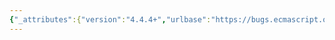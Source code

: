 ```yaml
---
{"_attributes":{"version":"4.4.4+","urlbase":"https://bugs.ecmascript.org/","maintainer":"dherman@mozilla.com"},"bug":{"bug_id":309,"creation_ts":"2012-03-15 12:15:00 -0700","short_desc":"Community Feedback on Harmony Math functions proposal","delta_ts":"2015-10-02 14:36:15 -0700","product":"Harmony","component":"proposals","version":"unspecified","rep_platform":"All","op_sys":"All","bug_status":"RESOLVED","resolution":"INVALID","see_also":["https://bugs.ecmascript.org/show_bug.cgi?id=262","https://bugs.ecmascript.org/show_bug.cgi?id=314"],"priority":"Normal","bug_severity":"enhancement","everconfirmed":true,"reporter":{"uid":"allen","name":"Allen Wirfs-Brock"},"assigned_to":{"uid":"allen","name":"Allen Wirfs-Brock"},"cc":["alex","jens","lukeh","roger.andrews","utatane.tea"],"long_desc":[{"commentid":766,"comment_count":0,"who":{"uid":"allen","name":"Allen Wirfs-Brock"},"bug_when":"2012-03-15 12:15:21 -0700","thetext":"This item is for tracking community feedback and feature requests relating to the the Harmony Math related proposals (http://wiki.ecmascript.org/doku.php?id=harmony:more_math_functions and others ).\n\nAnybody with such feedback should record it as a comment on this bug."},{"commentid":767,"comment_count":1,"who":{"uid":"jens","name":"Jens Nockert"},"bug_when":"2012-03-15 13:08:50 -0700","thetext":"\n> This item is for tracking community feedback and feature requests relating to\n> the the Harmony Math related proposals\n> (http://wiki.ecmascript.org/doku.php?id=harmony:more_math_functions and others\n> ).\n> \n> Anybody with such feedback should record it as a comment on this bug.\n\nHas anyone considered setting limits for the maximum error of different functions?\n\nMost of the added functions in that proposal are quite a bit less useful unless the results are guaranteed to be better than just implementing them in JS. Accuracy currently varies a bit between browsers (and platforms) which is a bit annoying."},{"commentid":773,"comment_count":2,"who":{"uid":"roger.andrews","name":"Roger Andrews"},"bug_when":"2012-03-16 14:36:04 -0700","thetext":"(In reply to comment #1)\n> Has anyone considered setting limits for the maximum error of different\n> functions?\n> \n> Most of the added functions in that proposal are quite a bit less useful unless\n> the results are guaranteed to be better than just implementing them in JS.\n> Accuracy currently varies a bit between browsers (and platforms) which is a bit\n> annoying.\n\nAgreed.\n\nThe whole point of Math.log2, Math.log10, Math.log1p, Math.expm1 is to be more accurate than the user could achieve with a simplistic approach.\nMath.hypot too should accurately control cancellation errors (as well as avoiding overflow and managing Infinity).\nMath.cbrt (if it comes to pass) also manages accuracy.\n\nIt should be possible to make a 1 ULP guarantee to most (all?) Math functions, though the exact nature of this issue is assumed to be a \"hard problem\" in computer science.\n\nSee also the Table Maker's Dilemma:\nhttp://en.wikipedia.org/wiki/Rounding#The_table-maker.27s_dilemma"},{"commentid":775,"comment_count":3,"who":{"uid":"jens","name":"Jens Nockert"},"bug_when":"2012-03-16 14:55:53 -0700","thetext":"(In reply to comment #2)\n> (In reply to comment #1)\n> > Has anyone considered setting limits for the maximum error of different\n> > functions?\n> > \n> > Most of the added functions in that proposal are quite a bit less useful unless\n> > the results are guaranteed to be better than just implementing them in JS.\n> > Accuracy currently varies a bit between browsers (and platforms) which is a bit\n> > annoying.\n> \n> Agreed.\n> \n> The whole point of Math.log2, Math.log10, Math.log1p, Math.expm1 is to be more\n> accurate than the user could achieve with a simplistic approach.\n> Math.hypot too should accurately control cancellation errors (as well as\n> avoiding overflow and managing Infinity).\n> Math.cbrt (if it comes to pass) also manages accuracy.\n> \n> It should be possible to make a 1 ULP guarantee to most (all?) Math functions,\n> though the exact nature of this issue is assumed to be a \"hard problem\" in\n> computer science.\n> \n> See also the Table Maker's Dilemma:\n> http://en.wikipedia.org/wiki/Rounding#The_table-maker.27s_dilemma\n\nWhile it is correct that the \"Table Maker's Dilemma\" is a problem for general transcendental functions, I think that the ones currently proposed could be correctly rounded; I did a quick check through the IEEE 754-2008 standard and most (if not all) functions are on 'Recommended correctly rounded functions 9.2.0' list."},{"commentid":781,"comment_count":4,"who":{"uid":"roger.andrews","name":"Roger Andrews"},"bug_when":"2012-03-16 16:13:26 -0700","thetext":"Re: Special Values in the es6libraryextensions.pdf document\n\nNote that sometimes the text has \"if x is +0 or -0\" other times both cases are enumerated even if the result is the same.  Maybe choose one style or the other for consistency.\n\nThis document has a couple of issues in the Special Values of new Math functions:\n\nMath.acosh\n   add new line \"If x is -Inf, the result is +Inf\"\nMath.expm1(−Inf)  -> −1\n   as already noted in Harmony bug 262\nMath.hypot\n   the statement \"the result is y\" is incorrect, result should be abs(y);\n   also, the check for infinite x or y should be done before the check for NaN\n   for IEEE754 conformance (see below)\n\n\nIEEE754 has hypot of +/-Infinity with anything (even NaN) as +Infinity:\n    hypot(Infinity,NaN) == hypot(NaN,-Infinity) == ... == Infinity\n\nThis is similar to the existing Math.pow which conforms to IEEE754 handling of the indefinite number NaN:\n    Math.pow(NaN,0)  -> 1\n(which is correct since pow(x,0)==1 for all x)."},{"commentid":782,"comment_count":5,"who":{"uid":"roger.andrews","name":"Roger Andrews"},"bug_when":"2012-03-16 17:29:46 -0700","thetext":"Re: Math.hypot\n\nThere seems to be agreement on making Math.hypot variadic: Math.hypot(x,y,z,...)\n\nThe use cases in 3D geometry etc are obvious.\n\nProbably the function's arity should remain 2 (Math.hypot.length==2).  If given no arguments the return value should probably be 0 (not NaN), although what meaning does the Euclidean distance have in a 0-dimensional space?\n\n\nThe documentation of Math.hypot should point out that hypot avoids overflow\nand minimises rounding errors.  Otherwise people might be tempted to naively use Math.sqrt on the sum of the squares.  This is easily implemented by dividing through by the largest argument then multiplying back at the end (see pseudocode below).\n\nAs noted in comment 4 above, the hypot of +/-Infinity with anything (even NaN) should be +Infinity.\n\nPseudocode implementation:\n   scan the arguments noting the maximum absolute value, maxabs;\n   if (maxabs is infinite)  return Infinity;\n   if (any of the arguments was NaN)  return NaN;\n   if (maxabs == 0)  return 0;\n   divide each argument by maxabs;\n   take the sqrt of the sum of the squares of the arguments, r;\n   return r * maxabs;\n\nThere are a couple of speedups possible, such as the early detection of arguments.length being 0 or 1.  Otherwise take care of the value of maxabs if there are no arguments.  You might also want to sum the squared arguments from smallest to largest in an attempt to squeeze a little extra precision."},{"commentid":783,"comment_count":6,"who":{"uid":"roger.andrews","name":"Roger Andrews"},"bug_when":"2012-03-16 18:19:18 -0700","thetext":"Re: proposed new function Math.cbrt\n\nSeveral math libraries have the cube-root elementary function: cbrt.\nThe proposal is for JavaScript to follow suit.\n\ncbrt is more accurate than pow(x,1/3) and does not have a domain error for x<0.\nUnlike pow() it has the special values:\n    Math.cbrt(-0)  -> -0\n    Math.cbrt(-Infinity)  -> -Infinity\nbecause it is an odd function and therefore has rotational symmetry about the Origin (like sin(), tan(), etc).\n\nSpecific use cases were not given, but observe that cbrt is arguably almost as generally useful as sqrt.  cbrt handles a negative domain (x<0) with no nasty drama, unlike pow which returns NaN - forcing the user to check and correct before invoking.\n\n\nComparing against Math.pow:\n1) cbrt is more explicit about -0 and -Infinity, whereas pow deals with the\n   general case.  (Note that sqrt is also explicit about -0.)\n2) cbrt correctly handles a negative domain (x<0) with no nasty drama,\n   whereas pow returns NaN.\n3) Obviously, cbrt is more accurate than pow since 1/3 is not exact in\n   floating-point, and the error compounds internally.\n\n\nI offer the following implementation of Math.cbrt ...\n\nMath.cbrt = function (x)\n{\n  x = +x;    // guard against non-numeric\n\n  // handle NaN, infinities, zeroes -- thus avoid Inf/Inf and 0/0\n\n  if (isNaN( x/x ))  return x;\n\n  // estimate the cube root well;\n  // then improve by Halley's Method (more accurate ULP than Newton's!)\n\n  var r = Math.pow( Math.abs(x), 1/3 );\n  var t = x/r/r;    // safe!\n  return r + (r * (t-r) / (2*r + t));\n};"},{"commentid":784,"comment_count":7,"who":{"uid":"roger.andrews","name":"Roger Andrews"},"bug_when":"2012-03-17 02:32:43 -0700","thetext":"Re: rename Math.sign to Math.signum\n\nThere isn't overwhelming precedent in either direction here.  To the extent there is precedent, it seems slightly in favor of 'sign', and it's slightly less cryptic. \n\nOne could argue that it's an advantage to be slightly more cryptic while remaining within well-accepted norms, see point 2 below.\n\nThe sign function complements the abs (magnitude) function.\n\n\nThe case for 'signum':\n\n1) Clearly the word \"sign\" has meaning on the Real line, but think of the Complex plane where the range of the \"sign\" function is the union of a circle of Unit Magnitude (note: UM) and the zeroes.  A complex number, z, in polar coordinates has a magnitude/modulus/amplitude, r, and an argument/phase, theta; where r=abs(z) and theta=sign[um](z).\n\n2) Also, the so-called \"sign\" function actually returns information about the magnitude as well as the +/- sign when the magnitude is a 0, and always implicitly returns the zero/nonzero status of the magnitude:\n      Math.sign[um](-0)  -> -0\n      Math.sign[um](0)  -> 0\n\n3) JavaScript often seems to follow Java's philosophy, and Java has 'signum'.\n\n4) Wikipedia says 'signum' is to avoid confusion with the sine function, (but maybe it isn't sufficiently confusing!):\nhttp://en.wikipedia.org/wiki/Sign_function\n\n\nThe case for 'sign':\n\n5) It is the actual mathematical name for the function.\n\n6) The function is already currently called 'sign', just stick with that.\n\n7) Fewer characters to type.\n\n8) Less cryptic.\n\n\nThis is pretty vague, but 'signum' just feels to me better than 'sign', in the light of the above.  (But it is a 50-50 call!)\n\n\nPS:\nHere is an implementation that works with +0 and -0 and NaN and non-numerics ...\n\n    function(x) { return (x>0)? 1 : (x<0)? -1 : +x; }"},{"commentid":785,"comment_count":8,"who":{"uid":"jens","name":"Jens Nockert"},"bug_when":"2012-03-17 02:49:05 -0700","thetext":"(In reply to comment #5)\n> Re: Math.hypot\n> \n> There seems to be agreement on making Math.hypot variadic:\n> Math.hypot(x,y,z,...)\n> \n> The use cases in 3D geometry etc are obvious.\n> \n> Probably the function's arity should remain 2 (Math.hypot.length==2).  If given\n> no arguments the return value should probably be 0 (not NaN), although what\n> meaning does the Euclidean distance have in a 0-dimensional space?\n> \n> \n> The documentation of Math.hypot should point out that hypot avoids overflow\n> and minimises rounding errors.  Otherwise people might be tempted to naively\n> use Math.sqrt on the sum of the squares.  This is easily implemented by\n> dividing through by the largest argument then multiplying back at the end (see\n> pseudocode below).\n> \n> As noted in comment 4 above, the hypot of +/-Infinity with anything (even NaN)\n> should be +Infinity.\n> \n> Pseudocode implementation:\n>    scan the arguments noting the maximum absolute value, maxabs;\n>    if (maxabs is infinite)  return Infinity;\n>    if (any of the arguments was NaN)  return NaN;\n>    if (maxabs == 0)  return 0;\n>    divide each argument by maxabs;\n>    take the sqrt of the sum of the squares of the arguments, r;\n>    return r * maxabs;\n> \n> There are a couple of speedups possible, such as the early detection of\n> arguments.length being 0 or 1.  Otherwise take care of the value of maxabs if\n> there are no arguments.  You might also want to sum the squared arguments from\n> smallest to largest in an attempt to squeeze a little extra precision.\n\nI am still against it, mildly, only because the name does no longer make sense in my opinion. It does no longer calculate the hypotenuse of a right-angled triangle. Why not add both hypot (2-arity) and norm2 with an array argument?\n\nPossibly adding at the same time, add some more vector functions from BLAS L1. They have fast implementations on all platforms and many of them are quite obviously useful for games."},{"commentid":792,"comment_count":9,"who":{"uid":"roger.andrews","name":"Roger Andrews"},"bug_when":"2012-03-17 07:51:06 -0700","thetext":"Re: variadic Math.hypot\n\n> I am still against it, mildly, only because the name does no longer make sense\n> in my opinion. It does no longer calculate the hypotenuse of a right-angled\n> triangle. Why not add both hypot (2-arity) and norm2 with an array argument?\n> \n> Possibly adding at the same time, add some more vector functions from BLAS L1.\n> They have fast implementations on all platforms and many of them are quite\n> obviously useful for games.\n\nThe Math library contains the elementary mathematical functions (plus a couple of numeric functions that sneaked in).\n\nI would love to see a BLAS library, and LAPACK, taking array-like vectors & matrices as arguments.  But not in the 'Math' namespace.  (If you know of a BLAS lib please private-email me.)\n\n3-adic 'hypot' (or whatever it's called) is useful in basic 3D geometry for those who don't want to go the whole Linear Algebra route.  Not least in converting rectangular x-y-z coordinates into spherical lat-lng-alt -- [this is nice for dealing with other 3D spaces such as colorspace, map grid conversion, astronomy (especially heliocentric coordinates), others?].\n\nI'd be happy with a 'hypot' that is restricted to have either 2 or 3 arguments.\n\n\nThe name \"hypot\" is well-established in 2D and could easily be extended to 3D, but what would you call it?\n\nThe word \"norm2\" invites people to think of general vectors not coordinates (i.e. position vectors).  And it sounds a bit funny when it takes 3 arguments (cf. 'atan2').  It also invites the question: if you've got 2-norms why not 1-norms and Inf-norms and ...\n\nOther words could be based on \"Euclidean distance\" or \"radius vector\" or even \"proper length\".  But nothing really jumps out as very pleasant or better than boring old standard \"hypot\".\n\nI've seen 3-adic 'hypot' called \"hypot3\" in places.  But why invent a new name when JavaScript easily copes with variable arguments?\n\nWould you really want a different name for the 3D version of the simple 2D sqrt(x*x+y*y) concept?"},{"commentid":793,"comment_count":10,"who":{"uid":"roger.andrews","name":"Roger Andrews"},"bug_when":"2012-03-17 07:57:45 -0700","thetext":"(In reply to comment #4)\n> Re: Special Values in the es6libraryextensions.pdf document\n> \n> Math.acosh\n>    add new line \"If x is -Inf, the result is +Inf\"\n\nWhoops, that line should not be added (I was thinking of cosh).\nacosh(-Inf) is of course a domain error (x<1)."},{"commentid":794,"comment_count":11,"who":{"uid":"jens","name":"Jens Nockert"},"bug_when":"2012-03-17 08:07:35 -0700","thetext":"(In reply to comment #9)\n> Re: variadic Math.hypot\n> \n> The Math library contains the elementary mathematical functions (plus a couple\n> of numeric functions that sneaked in).\n> \n> I would love to see a BLAS library, and LAPACK, taking array-like vectors &\n> matrices as arguments.  But not in the 'Math' namespace.  (If you know of a\n> BLAS lib please private-email me.)\n\nI agree, vectors should not be stuck in Math. (And probably would depend on something like Typed Arrays)\n\n> 3-adic 'hypot' (or whatever it's called) is useful in basic 3D geometry for\n> those who don't want to go the whole Linear Algebra route.  Not least in\n> converting rectangular x-y-z coordinates into spherical lat-lng-alt -- [this is\n> nice for dealing with other 3D spaces such as colorspace, map grid conversion,\n> astronomy (especially heliocentric coordinates), others?].\n> \n> I'd be happy with a 'hypot' that is restricted to have either 2 or 3 arguments.\n\nIt is definitely a useful operation.\n\n> The name \"hypot\" is well-established in 2D and could easily be extended to 3D,\n> but what would you call it?\n> \n> The word \"norm2\" invites people to think of general vectors not coordinates\n> (i.e. position vectors).  And it sounds a bit funny when it takes 3 arguments\n> (cf. 'atan2').  It also invites the question: if you've got 2-norms why not\n> 1-norms and Inf-norms and ...\n\nThat was the intention and was just something I was throwing around together with L1 BLAS, which would add those other norms etc.\n\n> Other words could be based on \"Euclidean distance\" or \"radius vector\" or even\n> \"proper length\".  But nothing really jumps out as very pleasant or better than\n> boring old standard \"hypot\".\n\nI agree, if there is nothing significantly better than that, then 'hypot' is a good compromise.\n\n> I've seen 3-adic 'hypot' called \"hypot3\" in places.  But why invent a new name\n> when JavaScript easily copes with variable arguments?\n> \n> Would you really want a different name for the 3D version of the simple 2D\n> sqrt(x*x+y*y) concept?\n\nI agree that there is no point in creating an additional 'hypot3' because then  we just create a confusing variadic 'hypot' with a weird implementation."},{"commentid":797,"comment_count":12,"who":{"uid":"alex","name":"Alexander Zeilmann"},"bug_when":"2012-03-17 11:20:41 -0700","thetext":"> The name \"hypot\" is well-established in 2D and could easily be extended to 3D,\n> but what would you call it?\nThe hypot function is sometimes also called Pythagorean sum/addition.\n(http://en.wikipedia.org/wiki/Pythagorean_addition)\nMoler and Morrison (They found an algorithm for hypot without taking square roots, link to their paper in the Wikipedia article) call this function \"pythag\". But I don't like this name very much, I'd stick with hypot and make it variadic (even if hypotenuse isn't making sense for three or more arguments).\n\n> I'd be happy with a 'hypot' that is restricted to have either 2 or 3 arguments.\nMoler and Morrison made an other interesting point in their paper; they calculate the hypot function with more than two arguments recursively\n   hypot(a, b, c) = hypot(a, hypot(b, c))\nand discuss the advantages of doing it this way.\nSo if we have a good implementation of hypot(a, b), it should be no problem to support 3 or more arguments. Therefore I see no reason of being restricted to 2 or 3 arguments.\nOf course one problem with this approach is speed, because we have to call hypot n-1 times for n arguments."},{"commentid":798,"comment_count":13,"who":{"uid":"roger.andrews","name":"Roger Andrews"},"bug_when":"2012-03-17 18:54:47 -0700","thetext":"(In reply to comment #12)\nRe: Math.hypot implementation technique\n> Moler and Morrison (They found an algorithm for hypot without taking square\n> roots, link to their paper in the Wikipedia article) call this function\n> \"pythag\".\n\nNice find.\n\nHowever Moler & Morrison's pythag is less accurate than the sqrt technique:\n    pythag(3,4) == 5.000000000000001  == 5 + 2^-50\n    4*sqrt(1+3/4*3/4) == 5    == sqrt(3*3+4*4)  // not just because 4 is 2^2\n\nPresumably this is because sqrt is well-implemented to better than 1 ULP and then suffers from a single multiply; whereas pythag accumulates several rounding errors in the \"p\" variable, significantly worse than 1 ULP.\n\nAlso note that sqrt is typically a basic function of hardware floating-point units.  Hence fast (and internally calculated to extended precision too) on decent systems with a hardware FPU.\n\nIn 1983 Moler & Morrison were only concerned with avoiding \"excessive\" rounding errors, not achieving 1 ULP within the confines of machine precision.\n\n\n> Moler and Morrison made an other interesting point in their paper; they\n> calculate the hypot function with more than two arguments recursively\n>    hypot(a, b, c) = hypot(a, hypot(b, c))\n> and discuss the advantages of doing it this way.\n> So if we have a good implementation of hypot(a, b), it should be no problem to\n> support 3 or more arguments. Therefore I see no reason of being restricted to > 2 or 3 arguments.\n> Of course one problem with this approach is speed, because we have to call\n> hypot n-1 times for n arguments.\n\nThe rounding error accumulates quite badly as the number of arguments increases.  In 1983 Moler & Morrison didn't consider this \"excessive\", but we can do better now."},{"commentid":799,"comment_count":14,"who":{"uid":"jens","name":"Jens Nockert"},"bug_when":"2012-03-17 23:39:44 -0700","thetext":"(In reply to comment #13)\n\n> However Moler & Morrison's pythag is less accurate than the sqrt technique:\n>     pythag(3,4) == 5.000000000000001  == 5 + 2^-50\n>     4*sqrt(1+3/4*3/4) == 5    == sqrt(3*3+4*4)  // not just because 4 is 2^2\n> \n> Presumably this is because sqrt is well-implemented to better than 1 ULP and\n> then suffers from a single multiply; whereas pythag accumulates several\n> rounding errors in the \"p\" variable, significantly worse than 1 ULP.\n>\n> …\n>\n> In 1983 Moler & Morrison were only concerned with avoiding \"excessive\" rounding\n> errors, not achieving 1 ULP within the confines of machine precision.\n\nThe number 1 here seems magic, if the specification should demand anything, it should probably follow the IEEE 754-2008 recommendation that the hypot function (for arguments of length 2) should be correctly rounded.\n\n> The rounding error accumulates quite badly as the number of arguments\n> increases.  In 1983 Moler & Morrison didn't consider this \"excessive\", but we\n> can do better now.\n\nA recommendation that it should use an algorithm that provides a good trade-off between accuracy, performance and over-/underflow (for arguments of longer length than 2) should be enough. I doubt that most BLAS NRM2 implementations are accurate for especially evil inputs."},{"commentid":804,"comment_count":15,"who":{"uid":"roger.andrews","name":"Roger Andrews"},"bug_when":"2012-03-21 06:35:12 -0700","thetext":"Re: summary of variadic Math.hypot\n\nThis is hopefully a summary of the recent interesting Math.hypot discussion.\n\nMath.hypot should take either 2 or 3 arguments, rather than being fully variadic.  2 is normal, 3 is a straightforward extension to 3D geometry.  (Otherwise we get into over-complicated issues with vector 2-norms, etc.)\n\nMath.hypot's arity should be 2 (the normal case), i.e. Math.hypot.length==2.\n\nIt should remain named \"hypot\", which has become standard terminology, even though the diagonal of a cuboid is not really a \"hypotenuse\".\n\nMath.hypot of +/-Infinity with anything (even NaN) is +Infinity:\n    hypot(Infinity,NaN) == hypot(NaN,-Infinity,NaN) == ... == Infinity\n\nThe documentation should point out that Math.hypot:\n1) always avoids underflow,\n2) avoids overflow if possible,\n3) minimises rounding errors.\n\nIn the documentation: the incorrect statement \"the result is y\" should be fixed."},{"commentid":805,"comment_count":16,"who":{"uid":"roger.andrews","name":"Roger Andrews"},"bug_when":"2012-03-21 16:33:01 -0700","thetext":"Re: implementation of 'log1p' and 'expm1'\n\nThere are a couple of simple implementations of 'log1p' -- has anyone analysed their accuracy considering the hard work in a polynomial approximation (to better than 1ULP)?\n(http://en.wikipedia.org/wiki/Approximation_theory#Remez.27_algorithm)\n\nlog1p(x) = function(x) {\n    if (isNaN( x ) || x == Infinity || x == 0)  return x;\n    var xp1 = x+1;\n    return (xp1 == 0)? -Infinity : Math.log(xp1) - ((xp1-1)-x)/xp1;    // (1)\n    return (xp1 == 1)? x         : Math.log(xp1) * (x/(xp1-1));        // (2)\n};\n\nVersion (2) is believed accurate to a few ULP.  Version (1) seems better.\nThey both seem suspiciously simple.\n\n\nFor 'expm1', is it necessary to find a polynomial approximation, or is evaluating the 'exp' power series without the first term good enough?\n\n\n(With a good 'expm1' the hyperbolic functions can be good;\nwith a good 'log1p' the inverse hyperbolic functions can be good.)"},{"commentid":809,"comment_count":17,"who":{"uid":"roger.andrews","name":"Roger Andrews"},"bug_when":"2012-03-23 05:52:41 -0700","thetext":"Re: Number.isNaN & Number.isFinite\n\nIf 'isNaN' and 'isFinite' are being carried over from the global namespace into\n'Number', then we could take the opportunity likewise to carry 'parseFloat' and\n'parseInt' for completeness:\n     isNaN       -> Number.isNaN\n     isFinite    -> Number.isFinite\n     parseInt    -> Number.parseInt\n     parseFloat  -> Number.parse\n\nSee Bug 314's 6th comment for more on the possible improvements to parseFloat."},{"commentid":825,"comment_count":18,"who":{"uid":"lukeh","name":"Luke Hoban"},"bug_when":"2012-03-28 08:13:08 -0700","thetext":"I've uploaded a new draft of proposed ES6 library extensions spec\n(http://wiki.ecmascript.org/doku.php?do=show&id=harmony%3Amore_math_functions).\n\nThis so far addresses the following asks from this thread:\n- Support for 2- and 3- arg variants of hypot\n- Adds hypot2 which computes sum of squares\n- Adds cbrt\n- Addresses bugs and editorial inconsistency in description of special values\n\nOther topics raised here, including specification of accuracy and under/overflow requirements, will be discussed at TC39 f2f this week."},{"commentid":826,"comment_count":19,"who":{"uid":"jens","name":"Jens Nockert"},"bug_when":"2012-03-28 08:18:23 -0700","thetext":"I have quite a few times been annoyed by the lack of a fused multiply-add function in ES, and wondered if anyone have any arguments against adding it? It is available in the C99 standard, and most non-x86 hardware has support for it.\n\nIt is useful for a lot of things, but mainly when implementing high-precision double-double arithmetic, to increase accuracy when calculating dot products, matrix operations, evaluating polynomials or when trying to implement other transcendental functions.\n\nThe current solution of faking it is a bit suboptimal performance-wise."},{"commentid":829,"comment_count":20,"who":{"uid":"roger.andrews","name":"Roger Andrews"},"bug_when":"2012-03-28 09:04:13 -0700","thetext":"(In reply to comment #19)\n> I have quite a few times been annoyed by the lack of a fused multiply-add\n> function in ES, and wondered if anyone have any arguments against adding it? It\n> is available in the C99 standard, and most non-x86 hardware has support for it.\n> \n> It is useful for a lot of things, but mainly when implementing high-precision\n> double-double arithmetic, to increase accuracy when calculating dot products,\n> matrix operations, evaluating polynomials or when trying to implement other\n> transcendental functions.\n> \n> The current solution of faking it is a bit suboptimal performance-wise.\n\n+1.\nA fused multiply-add (FMA) facility would improve IEEE754 conformance, but it needn't be a named function.\n\nFor comments about FMA (\"a mixed blessing\") see page 5 of William Kahan's 1997 lecture notes on IEEE754:\n http://www.cs.berkeley.edu/~wkahan/ieee754status/IEEE754.PDF\n\nHe suggests using parentheses to decide when to use FMA in arithmetic:\n   (a*b+c)        // FMA\n   (a*b+c*d)      // no FMA\n   (a*b+(c*d))    // FMA\n   ((a*b)+c*d)    // FMA\n\nFMA should be available in a conforming hardware FPU."},{"commentid":830,"comment_count":21,"who":{"uid":"jens","name":"Jens Nockert"},"bug_when":"2012-03-28 09:14:35 -0700","thetext":"> A fused multiply-add (FMA) facility would improve IEEE754 conformance, but it\n> needn't be a named function.\n> \n> For comments about FMA (\"a mixed blessing\") see page 5 of William Kahan's 1997\n> lecture notes on IEEE754:\n>  http://www.cs.berkeley.edu/~wkahan/ieee754status/IEEE754.PDF\n> \n> He suggests using parentheses to decide when to use FMA in arithmetic:\n>    (a*b+c)        // FMA\n>    (a*b+c*d)      // no FMA\n>    (a*b+(c*d))    // FMA\n>    ((a*b)+c*d)    // FMA\n\nThis changes the semantics of existing programs, so in my opinion it is a _really_ bad idea. A function allows us to stay backwards compatible with older applications that depend on the current version of the language.\n\nIn addition, performance would probably suffer since the most common platform (x86) does generally _not_ have hardware FMA (but you can do it easily in software, and AMD Bulldozer and Intel's upcoming Haswell provide competing FMA implementations.)"},{"commentid":831,"comment_count":22,"who":{"uid":"roger.andrews","name":"Roger Andrews"},"bug_when":"2012-03-28 09:36:40 -0700","thetext":"(In reply to comment #18)\n> I've uploaded a new draft of proposed ES6 library extensions spec\n> (http://wiki.ecmascript.org/doku.php?do=show&id=harmony%3Amore_math_functions).\n> \n> This so far addresses the following asks from this thread:\n> - Adds hypot2 which computes sum of squares\n>[snip]\n\nThanks for the feedback.  A couple of questions on the new spec.\n\nWhat's the point of Math.hypot2?\nThe sum of squares is easily computed arithmetically, and there is no chance of avoiding overflow (unlike plain hypot).  The name looks funny when the '2' means 'squared' not 'takes 2 arguments' (cf. Math.atan2).\n\nWhy Number.parseFloat not Number.parse?\nJust thinking of Date.parse which parses a Date, so Number.parse would parse a Number, and Foo.parse parse a Foo.  Whereas Number.parseInt parses a special sort of Number."},{"commentid":832,"comment_count":23,"who":{"uid":"roger.andrews","name":"Roger Andrews"},"bug_when":"2012-03-28 09:59:37 -0700","thetext":"(In reply to comment #21)\n> > He suggests using parentheses to decide when to use FMA in arithmetic:\n> \n> This changes the semantics of existing programs, so in my opinion it is a\n> _really_ bad idea. A function allows us to stay backwards compatible with older\n> applications that depend on the current version of the language.\n> \n> In addition, performance would probably suffer since the most common platform\n> (x86) does generally _not_ have hardware FMA (but you can do it easily in\n> software, and AMD Bulldozer and Intel's upcoming Haswell provide competing FMA\n> implementations.)\n\nFair enough.\n\nMay I suggest it is called Number.muladd or Number.FMA -- in the Number namespace since it is arithmetic:\n    Number.muladd(a,b,c)   // returns a+(b*c)"},{"commentid":833,"comment_count":24,"who":{"uid":"roger.andrews","name":"Roger Andrews"},"bug_when":"2012-03-28 10:43:03 -0700","thetext":"Re: String.prototype.repeat\n\nShould String.prototype.repeat limit the repetition count, to avoid >8 gigabyte string results?\nWhat if the count is negative?\n\n\nRe: String.prototype.reverse\n\nThe steps are numbered from 8 not 1.\nThe description refers to an Array not a String.\n\n\nSince a String.prototype.reverse function is being carried over from Array, do you want to invent String.prototype.splice too?"},{"commentid":834,"comment_count":25,"who":{"uid":"roger.andrews","name":"Roger Andrews"},"bug_when":"2012-03-28 10:45:23 -0700","thetext":"Re: String.prototype.endsWith\n\nThe description for String.prototype.endsWith has a typo: \"endPoisition\""},{"commentid":835,"comment_count":26,"who":{"uid":"roger.andrews","name":"Roger Andrews"},"bug_when":"2012-03-28 11:27:35 -0700","thetext":"Re: String.prototype.contains\n\n    obj.contains( searchString, position )\nis equivalent to\n    (obj.indexOf( searchString, position ) >= 0)\n\nWhy define a new function for this simple procedure?"},{"commentid":836,"comment_count":27,"who":{"uid":"roger.andrews","name":"Roger Andrews"},"bug_when":"2012-03-28 11:49:35 -0700","thetext":"Re: String.prototype.toArray\n\n    str.toArray()\nis equivalent to\n    str.split('')\n\nWhy define a new function for this simple procedure?"},{"commentid":837,"comment_count":28,"who":{"uid":"roger.andrews","name":"Roger Andrews"},"bug_when":"2012-03-28 12:10:52 -0700","thetext":"Re: Number.EPSILON & Number.MAX_INTEGER\n\nThe descriptions of these refer to Number.MAX_VALUE not these properties."},{"commentid":838,"comment_count":29,"who":{"uid":"lukeh","name":"Luke Hoban"},"bug_when":"2012-03-28 12:47:19 -0700","thetext":"Thanks for great feedback.  I've updated the draft.\n\nRe: String.prototype.repeat\nI've updated the spec text to use ToUInt32.  This matches spec convention for things like new Array(len).\n\nRe: String.prototype.reverse\nThis was actually intended to be removed, based on previous TC39 feedback about issues with reversing surrogate pairs.\n\nRe: String.prototype.endsWith\nTypo corrected.\n\nRe: String.prototype.contains\nRe: String.prototype.toArray\nThese are developer conveniences based on frequent requests and expectations from other programming languages and developer platforms.\n\nRe: Number.EPSILON & Number.MAX_INTEGER\nType fixed."},{"commentid":847,"comment_count":30,"who":{"uid":"roger.andrews","name":"Roger Andrews"},"bug_when":"2012-03-29 01:23:53 -0700","thetext":"(In reply to comment #29)\n> Thanks for great feedback.  I've updated the draft.\n\nLooking at es6libraryextensions-3-28-12.2.pdf ...\n\n\nRe: Number.MAX_INTEGER\n\nIn the PDF there is a large space between \"MAX_INTEGER    is the largest\".\n\n\nRe: String.prototype.repeat\n\nMuch nicer.\nBut still allows the programmers to easily specify enormous strings with length len*count.  Maybe that's OK, after all they can easily shoot themselves in the foot in other ways e.g. an infinite loop like 'for i=1 to 2^54 step 1'.\n\nWhat happens to \"longstring\".repeat(0xFFFFFFFF) -- do they wait a long time until memory runs out?  Maybe that's better than imposing an arbitrary limit.\n\n\nRe: Math.hypot2\n\nRepeating comment 22.\nWhat's the point of Math.hypot2?\nThe sum of squares is easily computed arithmetically, and there is no chance of\navoiding overflow (unlike plain hypot).  The name looks funny when the '2'\nmeans 'squared' not 'takes 2 arguments' (cf. Math.atan2).\n\n\nRe: Number.parseFloat\n\nRephrasing comment 22.\nWhy Number.parseFloat not Number.parse?  (ala Date.parse)\n\nWill there be a new Number.parse which can parse fractions/infinity in any base [2-36]?  Then the parser would be able to decode any format that the formatters can produce, just like Date.parse can.  And Number.parseFloat would really mean parseDecimal."},{"commentid":854,"comment_count":31,"who":{"uid":"roger.andrews","name":"Roger Andrews"},"bug_when":"2012-04-03 04:00:42 -0700","thetext":"Re: Number.isNaN description\n\nThe note after Number.isNaN says the function is equivalent to X!==X,\nthis is not quite correct:\n          x = new Number(NaN)\n          isNaN(x)         // is true\n          Number.isNaN(x)  // is true\n          x!==x            // is false\nhowever:\n          +x!==x           // is true\n\nAlso:\n          x = \"123\"\n          isNaN(x)         // is false\n          Number.isNaN(x)  // is true\n          x!==x            // is false\n          +x!==x           // is true\nAnd:\n          x = \"abc\"\n          isNaN(x)         // is true\n          Number.isNaN(x)  // is true\n          x!==x            // is false\n          +x!==x           // is true\n\nThe global isNaN(x) is equivalent to (+x!=x).\nNumber.isNaN(x) is equivalent to (+x!==x)."},{"commentid":867,"comment_count":32,"who":{"uid":"roger.andrews","name":"Roger Andrews"},"bug_when":"2012-04-19 04:04:00 -0700","thetext":"Re: Unicode surrogates and String.prototype.toArray, also ~.reverse;\n    introducing new StringError\n\nAs described, String.prototype.toArray splits Unicode surrogate pairs; the reason given for not doing ~.reverse is that it would break surrogates if implemented naively.\n\nSooner or later a programmer is going to reverse a string by using 'toArray' followed by an Array reverse, thus hurting themselves when it doesn't work on surrogate pairs.\n\nWe can avoid these problems by making 'toArray' split the string into Unicode codepoints not UTF-16 codeunits -- normal chars would become single array elements, surrogate pairs would become single array elements (of 2 UTF-16 codeunits).\n\nWhat to do with unpaired surrogates in an ill-formed string?  I suggest throwing an exception, just like encodeURI & encodeURIComponent do.  (It is not 'toArray's job to undertake surrogate corrective descisions/actions.)\n\nFollowing this pattern, String.prototype.reverse could also work on well-formed strings, treating surrogate pairs as Unicode codepoints too.  Implemented natively this would be faster than converting to an array, reversing, and joining.\n\nThe exception could be a new Error type: say 'StringError'.\nThis would be used in other cases where a surrogate problem is detected and rejected aborting further processing.\nIt would be sensible to use this new Error in encodeURI & encodeURIComponent too (currently they throw URIError).\n\n... to be continued with new String.prototype.repair ..."},{"commentid":868,"comment_count":33,"who":{"uid":"roger.andrews","name":"Roger Andrews"},"bug_when":"2012-04-19 04:23:25 -0700","thetext":"Re: new String.prototype.repair\n\nFollowing on from comment 32, it would be nice to have a function that repairs ill-formed strings.  Then the programmer could either 1) preemptively force strings to be well-formed, or 2) catch a StringError exception and decide to repair & retry or simply abandon further processing.\n\nSuggested API:  String.prototype.repair( replacechar_opt )\nwhere unpaired surrogates in this string are replaced by 'replacechar_opt' if its given or otherwise U+FFFD (the Unicode replacement character).\nIf 'replacechar_opt' is the empty string then unpaired surrogates are simply deleted.\n\nI believe the following implementation using RegExps would work (the RegExp is split over 2 lines for readability):\n\n\nvar re_badsurrogate = /[\\uD800-\\uDBFF](?![\\uDC00-\\uDFFF])\n                      |([^\\uD800-\\uDBFF])[\\uDC00-\\uDFFF]|^[\\uDC00-\\uDFFF]/g;\n\nString.prototype.repair(replchar)\n{\n    if (arguments.length == 0)  replchar = \"\\uFFFD\";\n\n    return this.replace( re_badsurrogate, \"$1\"+replchar );\n};"},{"commentid":894,"comment_count":34,"who":{"uid":"allen","name":"Allen Wirfs-Brock"},"bug_when":"2012-05-04 14:57:05 -0700","thetext":"(In reply to comment #31)\n> Re: Number.isNaN description\n> \n> The note after Number.isNaN says the function is equivalent to X!==X,\n> this is not quite correct:\n\nthe note was removed in the May 4, 2012 drafrt"},{"commentid":895,"comment_count":35,"who":{"uid":"allen","name":"Allen Wirfs-Brock"},"bug_when":"2012-05-04 15:04:41 -0700","thetext":"(In reply to comment #30)\n> (In reply to comment #29)\n> > Thanks for great feedback.  I've updated the draft.\n> \n> Looking at es6libraryextensions-3-28-12.2.pdf ...\n> \n> \n> Re: Number.MAX_INTEGER\n> \n> In the PDF there is a large space between \"MAX_INTEGER    is the largest\".\n> \nFixed in May 4 2012 draft\n\n\n> \n> Re: String.prototype.repeat\n> \n> Much nicer.\n> But still allows the programmers to easily specify enormous strings with length\n> len*count.  Maybe that's OK, after all they can easily shoot themselves in the\n> foot in other ways e.g. an infinite loop like 'for i=1 to 2^54 step 1'.\n> \n> What happens to \"longstring\".repeat(0xFFFFFFFF) -- do they wait a long time\n> until memory runs out?  Maybe that's better than imposing an arbitrary limit.\n> \n\nIn general the ES spec. does place arbitrary limits to try to prevent resource exhaustion errors.  that is left to implementations \n\n\n\n\n> \n> Re: Math.hypot2\n> \n\nIt's now gone.  Killed at March TC39 meeting"},{"commentid":14743,"comment_count":36,"who":{"uid":"brterlso","name":"Brian Terlson"},"bug_when":"2015-10-02 14:36:15 -0700","thetext":"Bulk closing all Harmony bugs. Proposals should be tracked on GitHub. The ES wiki is completely defunct at this point."}]}}
---
```

